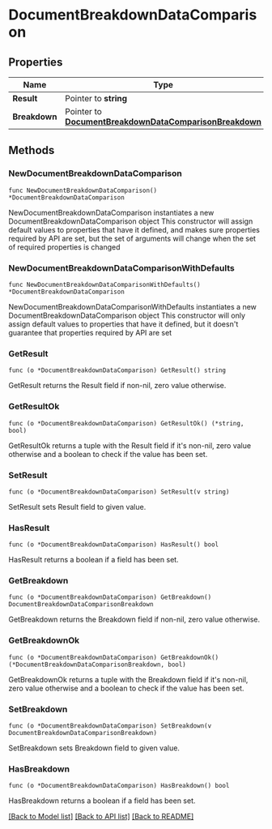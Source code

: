 # DocumentBreakdownDataComparison

## Properties

Name | Type | Description | Notes
------------ | ------------- | ------------- | -------------
**Result** | Pointer to **string** |  | [optional] 
**Breakdown** | Pointer to [**DocumentBreakdownDataComparisonBreakdown**](DocumentBreakdownDataComparisonBreakdown.md) |  | [optional] 

## Methods

### NewDocumentBreakdownDataComparison

`func NewDocumentBreakdownDataComparison() *DocumentBreakdownDataComparison`

NewDocumentBreakdownDataComparison instantiates a new DocumentBreakdownDataComparison object
This constructor will assign default values to properties that have it defined,
and makes sure properties required by API are set, but the set of arguments
will change when the set of required properties is changed

### NewDocumentBreakdownDataComparisonWithDefaults

`func NewDocumentBreakdownDataComparisonWithDefaults() *DocumentBreakdownDataComparison`

NewDocumentBreakdownDataComparisonWithDefaults instantiates a new DocumentBreakdownDataComparison object
This constructor will only assign default values to properties that have it defined,
but it doesn't guarantee that properties required by API are set

### GetResult

`func (o *DocumentBreakdownDataComparison) GetResult() string`

GetResult returns the Result field if non-nil, zero value otherwise.

### GetResultOk

`func (o *DocumentBreakdownDataComparison) GetResultOk() (*string, bool)`

GetResultOk returns a tuple with the Result field if it's non-nil, zero value otherwise
and a boolean to check if the value has been set.

### SetResult

`func (o *DocumentBreakdownDataComparison) SetResult(v string)`

SetResult sets Result field to given value.

### HasResult

`func (o *DocumentBreakdownDataComparison) HasResult() bool`

HasResult returns a boolean if a field has been set.

### GetBreakdown

`func (o *DocumentBreakdownDataComparison) GetBreakdown() DocumentBreakdownDataComparisonBreakdown`

GetBreakdown returns the Breakdown field if non-nil, zero value otherwise.

### GetBreakdownOk

`func (o *DocumentBreakdownDataComparison) GetBreakdownOk() (*DocumentBreakdownDataComparisonBreakdown, bool)`

GetBreakdownOk returns a tuple with the Breakdown field if it's non-nil, zero value otherwise
and a boolean to check if the value has been set.

### SetBreakdown

`func (o *DocumentBreakdownDataComparison) SetBreakdown(v DocumentBreakdownDataComparisonBreakdown)`

SetBreakdown sets Breakdown field to given value.

### HasBreakdown

`func (o *DocumentBreakdownDataComparison) HasBreakdown() bool`

HasBreakdown returns a boolean if a field has been set.


[[Back to Model list]](../README.md#documentation-for-models) [[Back to API list]](../README.md#documentation-for-api-endpoints) [[Back to README]](../README.md)


